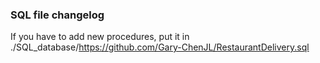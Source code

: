 ### SQL file changelog
If you have to add new procedures, put it in ./SQL_database/https://github.com/Gary-ChenJL/RestaurantDelivery.sql

